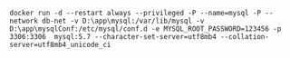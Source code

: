 ``docker run -d --restart always --privileged -P --name=mysql -P --network db-net -v D:\app\mysql:/var/lib/mysql -v D:\app\mysqlConf:/etc/mysql/conf.d -e MYSQL_ROOT_PASSWORD=123456 -p 3306:3306  mysql:5.7 --character-set-server=utf8mb4 --collation-server=utf8mb4_unicode_ci``
